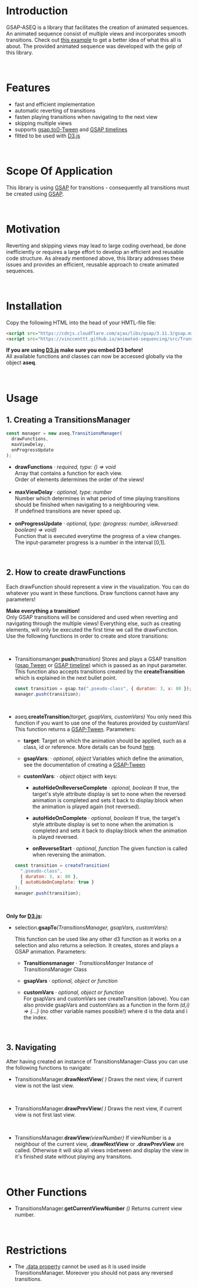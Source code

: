 # **Introduction**

GSAP-ASEQ is a library that facilitates the creation of animated sequences. An animated sequence consist of multiple views and incorporates smooth transitions. Check out [this example](https://vinccenttt.github.io/anomaly-heatmap-aseq/) to get a better idea of what this all is about. The provided animated sequence was developed with the gelp of this library.

<br/>

# **Features**

- fast and efficient implementation
- automatic reverting of transitions
- fasten playing transitions when navigating to the next view
- skipping multiple views
- supports [gsap.to()-Tween](<https://greensock.com/docs/v3/GSAP/gsap.to()>) and [GSAP timelines](https://greensock.com/docs/v3/GSAP/Timeline)
- fitted to be used with [D3.js](https://d3js.org/)

<br/>

# **Scope Of Application**

This library is using [GSAP](https://greensock.com/) for transitions - consequently all transitions must be created using [GSAP](https://greensock.com/).

<br/>

# **Motivation**

Reverting and skipping views may lead to large coding overhead, be done inefficiently or requires a large effort to develop an efficient and reusable code structure. As already mentioned above, this library addresses these issues and provides an efficient, reusable approach to create animated sequences.

<br/>

# **Installation**

Copy the following HTML into the head of your HMTL-file file:

```html
<script src="https://cdnjs.cloudflare.com/ajax/libs/gsap/3.11.3/gsap.min.js"></script>
<script src="https://vinccenttt.github.io/animated-sequencing/src/TransitionsManager.js"></script>
```

**If you are using [D3.js](https://d3js.org/) make sure you embed D3 before!**  
All available functions and classes can now be accessed globally via the object **aseq**.

<br/>

# **Usage**

## 1. Creating a TransitionsManager

```js
const manager = new aseq.TransitionsManager(
  drawFunctions,
  maxViewDelay,
  onProgressUpdate
);
```

- **drawFunctions** · _required, type: () => void_  
  Array that contains a function for each view.  
  Order of elements determines the order of the views!  
  <br/>
- **maxViewDelay** · _optional, type: number_  
  Number which determines in what period of time playing transitions should be finished when navigating to a neighbouring view.  
  If undefined transitions are never speed up.  
  <br/>
- **onProgressUpdate** · _optional, type: (progress: number, isReversed: boolean) => void)_  
  Function that is executed everytime the progress of a view changes.  
  The input-parameter progress is a number in the interval [0,1].

<br/>

## 2. How to create drawFunctions

Each drawFunction should represent a view in the visualization. You can do whatever you want in these functions. Draw functions cannot have any parameters!

**Make everything a transition!**  
 Only GSAP transitions will be considered and used when reverting and navigating through the multiple views! Everything else, such as creating elements, will only be executed the first time we call the drawFunction.  
Use the following functions in order to create and store transitions:

<br/>

- Transitionsmanger.**push**_(transition)_
  Stores and plays a GSAP transition ([gsap Tween](https://greensock.com/docs/v3/GSAP/Tween) or [GSAP timeline](https://greensock.com/docs/v3/GSAP/Timeline)) which is passed as an input parameter. This function also accepts transitions created by the **createTransition** which is explained in the next bullet point.

  ```js
  const transition = gsap.to(".pseudo-class", { duraton: 3, x: 80 });
  manager.push(transition);
  ```

<br/>

- aseq.**createTransition**_(target, gsapVars, customVars)_
  You only need this function if you want to use one of the features provided by customVars! This function returns a [GSAP-Tween](https://greensock.com/docs/v3/GSAP/Tween).
  Parameters:

  - **target**:
    Target on which the animation should be applied, such as a class, id or reference. More details can be found [here](<https://greensock.com/docs/v3/GSAP/gsap.to()>).

  - **gsapVars**: · _optional, object_
    Variables which define the animation, see the documentation of creating a [GSAP-Tween](https://greensock.com/docs/v3/GSAP/Tween)
  - **customVars**: · _object_
    object with keys:

      - **autoHideOnReverseComplete** · _opional, boolean_
          If true, the target's style attribute display is set to none when the reversed animation is completed and sets it back to display:block when the animation is played again (not reversed).

      - **autoHideOnComplete** · _optional, boolean_
          If true, the target's style attribute display is set to none when the animation is completed and sets it back to display:block when the animation is played reversed.

      - **onReverseStart** · _optional, function_
          The given function is called when reversing the animation.

  ```js
  const transition = createTransition(
    ".pseudo-class",
    { duraton: 3, x: 80 },
    { autoHideOnComplete: true }
  );
  manager.push(transition);
  ```

<br/>

**Only for [D3.js](https://d3js.org/):**

- selection.**gsapTo**_(TransitionsManager, gsapVars, customVars)_:

  This function can be used like any other d3 function as it works on a selection and also returns a selection. It creates, stores and plays a GSAP animation.
  Parameters:

  - **Transitionsmanager** · _TransitionsManger_
    Instance of TransitionsManager Class

  - **gsapVars** · _optional, object or function_

  - **customVars** · _optional, object or function_
    <br/>
    For gsapVars and customVars see createTransition (above). You can also provide gsapVars and customVars as a function in the form _(d,i) => {...}_ (no other variable names possible!) where d is the data and i the index.

<br/>

## 3. Navigating

After having created an instance of TransitionsManager-Class you can use the following functions to navigate:

- TransitionsManager.**drawNextView**_( )_
  Draws the next view, if current view is not the last view.

<br/>

- TransitionsManager.**drawPrevView**_( )_
  Draws the next view, if current view is not first last view.

<br/>

- TransitionsManager.**drawView**_(viewNumber)_
  If viewNumber is a neighbour of the current view, **.drawNextView** or **.drawPrevView** are called. Otherwise it will skip all views inbetween and display the view in it's finished state without playing any transitons.

<br/>

# Other Functions

- TransitionsManager.**getCurrentViewNumber** _()_
  Returns current view number.

<br/>

# Restrictions

- The [.data property](https://greensock.com/docs/v3/GSAP/Tween/data) cannot be used as it is used inside TransitionsManager. Moreover you should not pass any reversed transitions.

```

```

```

```
